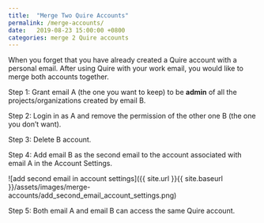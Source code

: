 ```yaml
---
title:  "Merge Two Quire Accounts"
permalink: /merge-accounts/ 
date:   2019-08-23 15:00:00 +0800
categories: merge 2 Quire accounts 
---
```

When you forget that you have already created a Quire account with a personal email. After using Quire with your work email, you would like to merge both accounts together. 

Step 1: Grant email A (the one you want to keep) to be **admin** of all the projects/organizations created by email B.

Step 2: Login in as A and remove the permission of the other one B (the one you don’t want).

Step 3: Delete B account.

Step 4: Add email B as the second email to the account associated with email A in the Account Settings. 

![add second email in account settings]({{ site.url }}{{ site.baseurl }}/assets/images/merge-accounts/add_second_email_account_settings.png)

Step 5: Both email A and email B can access the same Quire account. 
